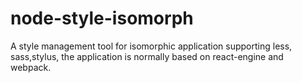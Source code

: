# node-style-isomorph
A style management tool for isomorphic application supporting less, sass,stylus, the application is normally based on react-engine and webpack.
